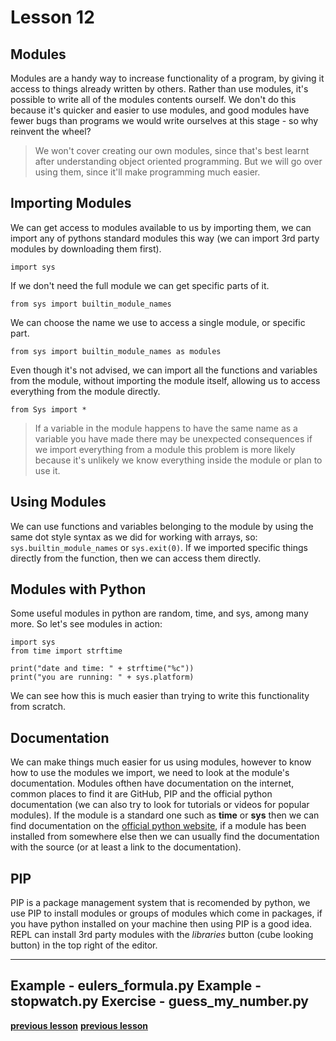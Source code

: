 # Lesson 12

## Modules

Modules are a handy way to increase functionality of a program, by giving it
access to things already written by others.
Rather than use modules, it's possible to write all of the
modules contents ourself.
We don't do this because it's quicker and easier to use modules,
and good modules have fewer bugs than programs we would write
ourselves at this stage - so why reinvent the wheel?

> We won't cover creating our own modules, since that's best
> learnt after understanding object oriented programming.
> But we will go over using them, since it'll make programming
> much easier.

## Importing Modules

We can get access to modules available to us by importing them,
we can import any of pythons standard modules this way (we can
import 3rd party modules by downloading them first).
```python3
import sys
```

If we don't need the full module we can get specific parts of
it.
```python3
from sys import builtin_module_names
```

We can choose the name we use to access a single module, or
specific part.
```python3
from sys import builtin_module_names as modules
```

Even though it's not advised, we can import all the functions
and variables from the module, without importing the module
itself, allowing us to access everything from the module
directly.
```python3
from Sys import *
```
> If a variable in the module happens to have the same name as
> a variable you have made there may be unexpected consequences
> if we import everything from a module this problem is more
> likely because it's unlikely we know everything inside the
> module or plan to use it.

## Using Modules

We can use functions and variables belonging to the module
by using the same dot style syntax as we did for working with
arrays, so: `sys.builtin_module_names` or
`sys.exit(0)`. If we imported specific
things directly from the function, then we can access them
directly.

## Modules with Python

Some useful modules in python are random, time, and sys,
among many more.
So let's see modules in action:
```python3
import sys
from time import strftime

print("date and time: " + strftime("%c"))
print("you are running: " + sys.platform)
```

We can see how this is much easier than trying to write this
functionality from scratch.

## Documentation

We can make things much easier for us using modules, however
to know how to use the modules we import, we need to look at the module's
documentation. Modules ofthen have documentation on the internet, common
places to find it are GitHub, PIP and the official python
documentation (we can also try to look for tutorials or videos for popular
modules). If the module is a standard one such as **time** or **sys**
then we can find documentation on the
[official python website](https://pip.pypa.io/en/stable/), if a module has been
installed from somewhere else then we can usually find the documentation with
the source (or at least a link to the documentation).

## PIP

PIP is a package management system that is recomended by python, we use PIP to
install modules or groups of modules which come in packages, if you have
python installed on your machine then using PIP is a good idea.
REPL can install 3rd party modules with the _libraries_ button (cube looking
button) in the top right of the editor.

---
Example - eulers_formula.py
Example - stopwatch.py
Exercise - guess_my_number.py
---
**[previous lesson](./Lesson11.md)**
**[previous lesson](./Lesson13.md)**
